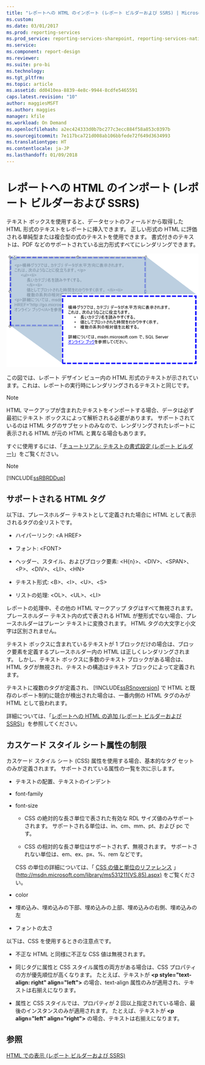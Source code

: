 ```yaml
---
title: "レポートへの HTML のインポート (レポート ビルダーおよび SSRS) | Microsoft Docs"
ms.custom: 
ms.date: 03/01/2017
ms.prod: reporting-services
ms.prod_service: reporting-services-sharepoint, reporting-services-native
ms.service: 
ms.component: report-design
ms.reviewer: 
ms.suite: pro-bi
ms.technology: 
ms.tgt_pltfrm: 
ms.topic: article
ms.assetid: dd0410ea-8839-4e8c-9944-8cdfe5465591
caps.latest.revision: "10"
author: maggiesMSFT
ms.author: maggies
manager: kfile
ms.workload: On Demand
ms.openlocfilehash: a2ec424333d0b7bc277c3ecc884f58a853c0397b
ms.sourcegitcommit: 7e117bca721d008ab106bbfede72f649d3634993
ms.translationtype: HT
ms.contentlocale: ja-JP
ms.lasthandoff: 01/09/2018
---
```

# <a name="importing-html-into-a-report-report-builder-and-ssrs"></a>レポートへの HTML のインポート (レポート ビルダーおよび SSRS)
  テキスト ボックスを使用すると、データセットのフィールドから取得した HTML 形式のテキストをレポートに挿入できます。 正しい形式の HTML に評価される単純型または複合型の式のテキストを使用できます。 書式付きのテキストは、PDF などのサポートされている出力形式すべてにレンダリングできます。  
  
 ![rs_HTMLFormatting](../../reporting-services/report-design/media/rs-htmlformatting.gif "rs_HTMLFormatting")  
  
 この図では、レポート デザイン ビュー内の HTML 形式のテキストが示されています。これは、レポートの実行時にレンダリングされるテキストと同じです。  
  
> [!NOTE]  
>  HTML マークアップが含まれたテキストをインポートする場合、データは必ず最初にテキスト ボックスによって解析される必要があります。 サポートされているのは HTML タグのサブセットのみなので、レンダリングされたレポートに表示される HTML が元の HTML と異なる場合もあります。  
  
 すぐに使用するには、「[チュートリアル: テキストの書式設定 &#40;レポート ビルダー&#41;](../../reporting-services/tutorial-format-text-report-builder.md)」をご覧ください。  
  
> [!NOTE]  
>  [!INCLUDE[ssRBRDDup](../../includes/ssrbrddup-md.md)]  
  
## <a name="supported-html-tags"></a>サポートされる HTML タグ  
 以下は、プレースホルダー テキストとして定義された場合に HTML として表示されるタグの全リストです。  
  
-   ハイパーリンク: \<A HREF>  
  
-   フォント: \<FONT>  
  
-   ヘッダー、スタイル、およびブロック要素: \<H{n}>、\<DIV>、\<SPAN>、\<P>、\<DIV>、\<LI>、\<HN>  
  
-   テキスト形式: \<B>、\<I>、\<U>、\<S>  
  
-   リストの処理: \<OL>、\<UL>、\<LI>  
  
 レポートの処理中、その他の HTML マークアップ タグはすべて無視されます。 プレースホルダー テキスト内の式で表される HTML が整形式でない場合、プレースホルダーはプレーン テキストに変換されます。 HTML タグの大文字と小文字は区別されません。  
  
 テキスト ボックスに含まれているテキストが 1 ブロックだけの場合は、ブロック要素を定義するプレースホルダー内の HTML は正しくレンダリングされます。 しかし、テキスト ボックスに多数のテキスト ブロックがある場合は、HTML タグが無視され、テキストの構造はテキスト ブロックによって定義されます。  
  
 テキストに複数のタグが定義され、 [!INCLUDE[ssRSnoversion](../../includes/ssrsnoversion-md.md)] で HTML と既存のレポート制約に競合が検出された場合は、一番内側の HTML タグのみが HTML として扱われます。  
  
 詳細については、「[レポートへの HTML の追加 &#40;レポート ビルダーおよび SSRS&#41;](../../reporting-services/report-design/add-html-into-a-report-report-builder-and-ssrs.md)」を参照してください。  
  
## <a name="limitations-of-cascading-style-sheet-attributes"></a>カスケード スタイル シート属性の制限  
 カスケード スタイル シート (CSS) 属性を使用する場合、基本的なタグ セットのみが定義されます。 サポートされている属性の一覧を次に示します。  
  
-   テキストの配置、テキストのインデント  
  
-   font-family  
  
-   font-size  
  
    -   CSS の絶対的な長さ単位で表された有効な RDL サイズ値のみサポートされます。 サポートされる単位は、in、cm、mm、pt、および pc です。  
  
    -   CSS の相対的な長さ単位はサポートされず、無視されます。 サポートされない単位は、em、ex、px、%、rem などです。  
  
     CSS の単位の詳細については、「 [CSS の値と単位のリファレンス](http://msdn.microsoft.com/library/ms531211\(VS.85\).aspx) 」(http://msdn.microsoft.com/library/ms531211(VS.85).aspx) をご覧ください。  
  
-   color  
  
-   埋め込み、埋め込みの下部、埋め込みの上部、埋め込みの右側、埋め込みの左  
  
-   フォントの太さ  
  
 以下は、CSS を使用するときの注意点です。  
  
-   不正な HTML と同様に不正な CSS 値は無視されます。  
  
-   同じタグに属性と CSS スタイル属性の両方がある場合は、CSS プロパティの方が優先順位が高くなります。 たとえば、テキストが **\<p style="text-align: right" align="left">** の場合、text-align 属性のみが適用され、テキストは右揃えになります。  
  
-   属性と CSS スタイルでは、プロパティが 2 回以上指定されている場合、最後のインスタンスのみが適用されます。 たとえば、テキストが **\<p align="left" align="right">** の場合、テキストは右揃えになります。  
  
## <a name="see-also"></a>参照  
 [HTML での表示 &#40;レポート ビルダーおよび SSRS&#41;](../../reporting-services/report-builder/rendering-to-html-report-builder-and-ssrs.md)  
  
  
